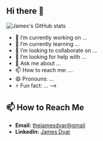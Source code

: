 ## Hi there 👋

![James's GitHub stats](https://github-readme-stats.vercel.app/api?username=allthetimeintheworld&show_icons=true&theme=radical)


- 🔭 I’m currently working on ...
- 🌱 I’m currently learning ...
- 👯 I’m looking to collaborate on ...
- 🤔 I’m looking for help with ...
- 💬 Ask me about ...
- 📫 How to reach me: ...
- 😄 Pronouns: ...
- ⚡ Fun fact: ...
-->
## 📫 How to Reach Me

- **Email:** [thejamesdyar@gmail](mailto:thejamesdyar@gmail.com)
- **LinkedIn:** [James Dyar](https://www.linkedin.com/in/james-dyar-657688218)
